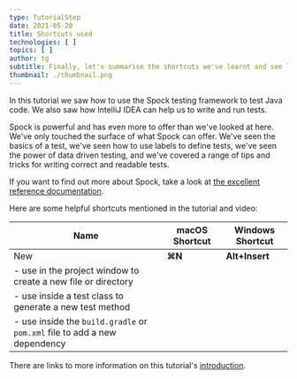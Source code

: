 ```yaml
---
type: TutorialStep
date: 2021-05-20
title: Shortcuts used
technologies: [ ]
topics: [ ]
author: tg
subtitle: Finally, let's summarise the shortcuts we've learnt and see links to further information.
thumbnail: ./thumbnail.png
---
```


In this tutorial we saw how to use the Spock testing framework to test Java code. We also saw how IntelliJ IDEA can help us to write and run tests.

Spock is powerful and has even more to offer than we've looked at here. We've only touched the surface of what Spock can offer. We've seen the basics of a test, we've seen how to use labels to define tests, we've seen the power of data driven testing, and we've covered a range of tips and tricks for writing correct and readable tests.

If you want to find out more about Spock, take a look at [the excellent reference documentation](http://spockframework.org/spock/docs/2.0/all_in_one.html).

Here are some helpful shortcuts mentioned in the tutorial and video:

| Name | macOS Shortcut | Windows Shortcut |
| ---- | -------------- | ---------------- |
| New  | **⌘N**         | **Alt+Insert**   |
- use in the project window to create a new file or directory||
- use inside a test class to generate a new test method||
- use inside the `build.gradle` or `pom.xml` file to add a new dependency|| |[Run](https://www.jetbrains.com/help/idea/junit.html#c0ec7ecb) test class|**⌃R**|**Shift+F10**| |[Inline](https://www.jetbrains.com/help/idea/inline.html) variable or method|**⌘⌥N**|**Ctrl+Alt+N**| |[Clone caret](https://www.jetbrains.com/help/idea/inline.html) above or below|**⌥** twice without releasing it, then press the **Up** or **Down** arrow keys|**Ctrl** twice without releasing it, then press the **Up** or **Down** arrow keys| |[Find action](https://www.jetbrains.com/help/idea/working-with-source-code.html#99e55be9), use if you don't remember a keyboard shortcut. We used this for "rerun tests"|**⌘⇧A**|**Ctrl+Shift+A**| |[Context suggestions](https://www.jetbrains.com/help/idea/intention-actions.html). IntelliJ IDEA suggests ways to fix or change the code at the caret. In our case, we used this to generate methods when we called a method that didn't exist yet.|**⌥⏎**|**Alt+Enter**| |Load Gradle/Maven changes|**⇧⌘I**|**Ctrl+Shift+O**| | Open [Preferences/Settings](https://www.jetbrains.com/help/idea/settings-preferences-dialog.html) dialog|**⌘,**|**Ctrl+Alt+S**|

There are links to more information on this tutorial's [introduction](../introduction).